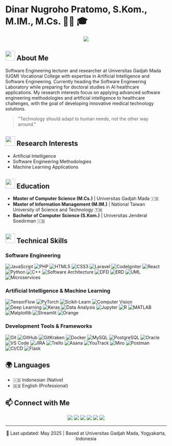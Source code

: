 # Dinar Nugroho Pratomo, S.Kom., M.IM., M.Cs. 👨‍🏫 🎓
<div align="center">
  <img src="https://readme-typing-svg.herokuapp.com?font=Time+New+Roman&size=25&center=true&vCenter=true&width=600&height=100&lines=Lecturer+at+Vocational+College+UGM;Software+Engineering+Specialist;Artificial+Intelligence+Researcher;BNSP+Certified+Assessor" />
</div>


## <img src="https://media.giphy.com/media/WUlplcMpOCEmTGBtBW/giphy.gif" width="30"> About Me

Software Engineering lecturer and researcher at Universitas Gadjah Mada (UGM) Vocational College with expertise in Artificial Intelligence and Software Engineering. Currently heading the Software Engineering Laboratory while preparing for doctoral studies in AI healthcare applications. My research interests focus on applying advanced software engineering methodologies and artificial intelligence to healthcare challenges, with the goal of developing innovative medical technology solutions.

> "Technology should adapt to human needs, not the other way around."

## <img src="https://media.giphy.com/media/RcsonxhFOqAdOiHeWB/giphy.gif" width="30"> Research Interests

- Artificial Intelligence
- Software Engineering Methodologies
- Machine Learning Applications

## <img src="https://media.giphy.com/media/fYSnHlufseco8Fh93Z/giphy.gif" width="30"> Education

- **Master of Computer Science (M.Cs.)** | Universitas Gadjah Mada 🇮🇩
- **Master of Information Management (M.IM.)** | National Taiwan University of Science and Technology 🇹🇼
- **Bachelor of Computer Science (S.Kom.)** | Universitas Jenderal Soedirman 🇮🇩

## <img src="https://media.giphy.com/media/jSKBmKkvo2dPQQtsR1/giphy.gif" width="30"> Technical Skills

### Software Engineering
![JavaScript](https://img.shields.io/badge/-JavaScript-F7DF1E?style=flat&logo=javascript&logoColor=black)
![PHP](https://img.shields.io/badge/-PHP-777BB4?style=flat&logo=php&logoColor=white)
![HTML5](https://img.shields.io/badge/-HTML5-E34F26?style=flat&logo=html5&logoColor=white)
![CSS3](https://img.shields.io/badge/-CSS3-1572B6?style=flat&logo=css3&logoColor=white)
![Laravel](https://img.shields.io/badge/-Laravel-FF2D20?style=flat&logo=laravel&logoColor=white)
![CodeIgniter](https://img.shields.io/badge/-CodeIgniter-EF4223?style=flat&logo=codeigniter&logoColor=white)
![React](https://img.shields.io/badge/-React-61DAFB?style=flat&logo=react&logoColor=black)
![Python](https://img.shields.io/badge/-Python-3776AB?style=flat&logo=python&logoColor=white)
![C++](https://img.shields.io/badge/-C++-00599C?style=flat&logo=c%2B%2B&logoColor=white)
![Software Architecture](https://img.shields.io/badge/-Software_Architecture-007ACC?style=flat&logo=architecture&logoColor=white)
![DFD](https://img.shields.io/badge/-DFD-2F4F4F?style=flat&logo=diagram&logoColor=white)
![ERD](https://img.shields.io/badge/-ERD-FB7A24?style=flat&logo=diagram&logoColor=white)
![UML](https://img.shields.io/badge/-UML-FFB13B?style=flat&logo=uml&logoColor=black)
![Microservices](https://img.shields.io/badge/-Microservices-1572B6?style=flat&logo=microservices&logoColor=white)

### Artificial Intelligence & Machine Learning
![TensorFlow](https://img.shields.io/badge/-TensorFlow-FF6F00?style=flat&logo=tensorflow&logoColor=white)
![PyTorch](https://img.shields.io/badge/-PyTorch-EE4C2C?style=flat&logo=pytorch&logoColor=white)
![Scikit-Learn](https://img.shields.io/badge/-Scikit_Learn-F7931E?style=flat&logo=scikit-learn&logoColor=white)
![Computer Vision](https://img.shields.io/badge/-Computer_Vision-5C2D91?style=flat&logo=opencv&logoColor=white)
![Deep Learning](https://img.shields.io/badge/-Deep_Learning-8A2BE2?style=flat&logo=deeplearning&logoColor=white)
![Keras](https://img.shields.io/badge/-Keras-D00000?style=flat&logo=keras&logoColor=white)
![Data Analysis](https://img.shields.io/badge/-Data_Analysis-3DDC84?style=flat&logo=data&logoColor=white)
![Jupyter](https://img.shields.io/badge/-Jupyter-F37626?style=flat&logo=jupyter&logoColor=white)
![R](https://img.shields.io/badge/-R-276DC3?style=flat&logo=r&logoColor=white)
![MATLAB](https://img.shields.io/badge/-MATLAB-0076A8?style=flat&logo=mathworks&logoColor=white)
![Matplotlib](https://img.shields.io/badge/-Matplotlib-11557C?style=flat&logo=python&logoColor=white)
![Streamlit](https://img.shields.io/badge/-Streamlit-FF4B4B?style=flat&logo=streamlit&logoColor=white)
![Orange](https://img.shields.io/badge/-Orange-E95420?style=flat&logo=orange&logoColor=white)

### Development Tools & Frameworks
![Git](https://img.shields.io/badge/-Git-F05032?style=flat&logo=git&logoColor=white)
![GitHub](https://img.shields.io/badge/-GitHub-181717?style=flat&logo=github&logoColor=white)
![GitKraken](https://img.shields.io/badge/-GitKraken-179287?style=flat&logo=gitkraken&logoColor=white)
![Docker](https://img.shields.io/badge/-Docker-2496ED?style=flat&logo=docker&logoColor=white)
![MySQL](https://img.shields.io/badge/-MySQL-4479A1?style=flat&logo=mysql&logoColor=white)
![PostgreSQL](https://img.shields.io/badge/-PostgreSQL-336791?style=flat&logo=postgresql&logoColor=white)
![Oracle](https://img.shields.io/badge/-Oracle-F80000?style=flat&logo=oracle&logoColor=white)
![VS Code](https://img.shields.io/badge/-VS_Code-007ACC?style=flat&logo=visual-studio-code&logoColor=white)
![JIRA](https://img.shields.io/badge/-JIRA-0052CC?style=flat&logo=jira&logoColor=white)
![Trello](https://img.shields.io/badge/-Trello-0079BF?style=flat&logo=trello&logoColor=white)
![Asana](https://img.shields.io/badge/-Asana-FC636B?style=flat&logo=asana&logoColor=white)
![YouTrack](https://img.shields.io/badge/-YouTrack-FF318C?style=flat&logo=jetbrains&logoColor=white)
![Miro](https://img.shields.io/badge/-Miro-FFD02F?style=flat&logo=miro&logoColor=black)
![Postman](https://img.shields.io/badge/-Postman-FF6C37?style=flat&logo=postman&logoColor=white)
![CI/CD](https://img.shields.io/badge/-CI/CD-2088FF?style=flat&logo=github-actions&logoColor=white)
![Flask](https://img.shields.io/badge/-Flask-000000?style=flat&logo=flask&logoColor=white)


## 🌍 Languages

- 🇮🇩 Indonesian (Native)
- 🇬🇧 English (Professional)

## 📫 Connect with Me

<div align="center">
  <a href="mailto:dinar.nugroho.p@mail.ugm.ac.id"><img src="https://img.shields.io/badge/-Email-D14836?style=for-the-badge&logo=gmail&logoColor=white"/></a>
  <a href="https://www.linkedin.com/in/dinar-nugroho-pratomo"><img src="https://img.shields.io/badge/-LinkedIn-0077B5?style=for-the-badge&logo=linkedin&logoColor=white"/></a>
  <a href="https://trpl.space/dnp"><img src="https://img.shields.io/badge/-Personal_Website-00A98F?style=for-the-badge&logo=web&logoColor=white"/></a>
  <a href="https://scholar.google.com/citations?user=DNP_ID"><img src="https://img.shields.io/badge/-Google_Scholar-4285F4?style=for-the-badge&logo=google-scholar&logoColor=white"/></a>
  <a href="https://www.researchgate.net/profile/Dinar-Pratomo-2"><img src="https://img.shields.io/badge/-ResearchGate-00CCBB?style=for-the-badge&logo=researchgate&logoColor=white"/></a>
  <a href="https://sinta.kemdikbud.go.id/authors/profile/6728437"><img src="https://img.shields.io/badge/-SINTA-2B579A?style=for-the-badge&logo=sinta&logoColor=white"/></a>
</div>

---

<p align="center">🔄 Last updated: May 2025 | Based at Universitas Gadjah Mada, Yogyakarta, Indonesia</p>
